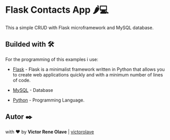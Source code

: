 # Flask Contacts App 🌶💻

This a simple CRUD with Flask microframework and MySQL database.

## Builded with 🛠️

For the programming of this examples i use:
* [Flask](https://palletsprojects.com/p/flask/) - Flask is a minimalist framework written in Python that allows you to create web applications quickly and with a minimum number of lines of code.

* [MySQL](https://www.mysql.com/) - Database

* [Python](https://www.python.org/) - Programming Language.

## Autor ✒️
with ❤️ by   **Victor Rene Olave** | [victorolave](https://github.com/victorolave)
